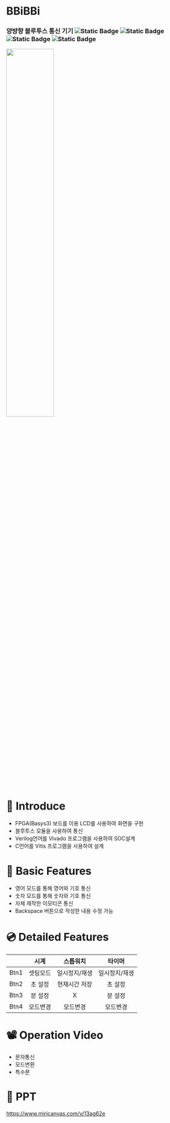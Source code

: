 # BBiBBi
<h3> 양뱡향 블루투스 통신 기기 <img alt="Static Badge" src="https://img.shields.io/badge/Verilog-08298A"> <img alt="Static Badge" src="https://img.shields.io/badge/Vivado-F2F5A9"> <img alt="Static Badge" src="https://img.shields.io/badge/C-00599C"> <img alt="Static Badge" src="https://img.shields.io/badge/Vitis-DF0101"> </h3>
<img src = "https://github.com/user-attachments/assets/aa475ef4-f952-45b6-b3b9-4fefe02b93e1" width="50%" height="50%">

# 💁 Introduce
* FPGA(Basys3) 보드를 이용 LCD를 사용하여 화면을 구현
* 블루투스 모듈을 사용하여 통신
* Verilog언어를 Vivado 프로그램을 사용하여 SOC설계
* C언어를 Vitis 프로그램을 사용하여 설계

# 📀 Basic Features
* 영어 모드를 통해 영어와 기호 통신
* 숫자 모드를 통해 숫자와 기호 통신
* 자체 제작한 이모티콘 통신
* Backspace 버튼으로 작성한 내용 수정 가능

# 💿 Detailed Features
||시계|스톱워치|타이머|
|:---:|:---:|:---:|:---:|
|Btn1|셋팅모드|일시정지/재생|일시정지/재생|
|Btn2|초 설정|현재시간 저장|초 설정|
|Btn3|분 설정|X|분 설정|
|Btn4|모드변경|모드변경|모드변경|

# 📽️ Operation Video
* 문자통신
* 모드변환
* 특수문

# 📌 PPT
https://www.miricanvas.com/v/13ag62e
